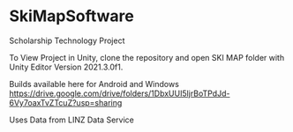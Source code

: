 # SkiMapSoftware
 Scholarship Technology Project

To View Project in Unity, clone the repository and open SKI MAP folder with Unity Editor Version 2021.3.0f1.

Builds available here for Android and Windows
https://drive.google.com/drive/folders/1DbxUUI5ljrBoTPdJd-6Vy7oaxTvZTcuZ?usp=sharing 

Uses Data from LINZ Data Service
